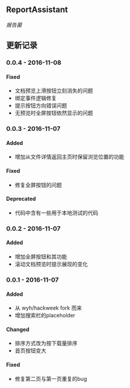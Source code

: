 ## ReportAssistant
*报告菌*

## 更新记录
### 0.0.4 - 2016-11-08
#### Fixed
- 文档预览上滑按钮立刻消失的问题
- 绑定事件逻辑修复
- 提示按钮方向错误问题
- 无预览时全屏按钮依然显示的问题

### 0.0.3 - 2016-11-07
#### Added
- 增加从文件详情返回主页时保留浏览位置的功能

#### Fixed
- 修复全屏按钮的问题

#### Deprecated
- 代码中含有一些用于本地测试的代码

### 0.0.2 - 2016-11-07
#### Added
- 增加全屏按钮和其功能
- 滚动文档预览时提示展现的变化

### 0.0.1 - 2016-11-07
#### Added
- 从 wyh/hackweek fork 而来
- 增加搜索栏的placeholder

#### Changed
- 排序方式改为按下载量排序
- 首页按钮变大

#### Fixed
- 修复第二页与第一页重复的bug
